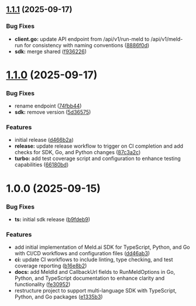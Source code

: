 ## [1.1.1](https://github.com/meld-ai/meldai-sdk/compare/v1.1.0...v1.1.1) (2025-09-17)


### Bug Fixes

* **client.go:** update API endpoint from /api/v1/run-meld to /api/v1/meld-run for consistency with naming conventions ([8886f0d](https://github.com/meld-ai/meldai-sdk/commit/8886f0d78eff11d650cbec65cdd750e8fa7e61a4))
* **sdk:** merge shared ([f936226](https://github.com/meld-ai/meldai-sdk/commit/f93622624fbb25227b099d0a0c44091ad8dcfa20))

# [1.1.0](https://github.com/meld-ai/meldai-sdk/compare/v1.0.0...v1.1.0) (2025-09-17)


### Bug Fixes

* rename endpoint ([74fbb44](https://github.com/meld-ai/meldai-sdk/commit/74fbb44d58c2adc31e761fd92015781a32798eaf))
* **sdk:** remove version ([5d36575](https://github.com/meld-ai/meldai-sdk/commit/5d3657564298094f2c6e858a2e3a8fd974dcd9f7))


### Features

* initial release ([d466b2a](https://github.com/meld-ai/meldai-sdk/commit/d466b2a5c2398795cf4e758a1aba1670f50341c7))
* **release:** update release workflow to trigger on CI completion and add checks for SDK, Go, and Python changes ([87c3a2c](https://github.com/meld-ai/meldai-sdk/commit/87c3a2c8d2d7a0664f289af2936cca5c5f70e1e7))
* **turbo:** add test coverage script and configuration to enhance testing capabilities ([66180bd](https://github.com/meld-ai/meldai-sdk/commit/66180bdafeffe8adee0e17238d820658207fe536))

# 1.0.0 (2025-09-15)


### Bug Fixes

* **ts:** initial sdk release ([b9fdeb9](https://github.com/meld-ai/meldai-sdk/commit/b9fdeb9042d5ebfe49e471b55c4a2be30dc88c33))


### Features

* add initial implementation of Meld.ai SDK for TypeScript, Python, and Go with CI/CD workflows and configuration files ([dd46ab3](https://github.com/meld-ai/meldai-sdk/commit/dd46ab34403f34feceaa3a6307c66cfab8875abc))
* **ci:** update CI workflows to include linting, type checking, and test coverage reporting ([b16e8b2](https://github.com/meld-ai/meldai-sdk/commit/b16e8b2ce137bd4d32eb29b010e0e562fc88dee6))
* **docs:** add MeldId and CallbackUrl fields to RunMeldOptions in Go, Python, and TypeScript documentation to enhance clarity and functionality ([fe30952](https://github.com/meld-ai/meldai-sdk/commit/fe3095213349f886b3206ca1b3148678e62da4a0))
* restructure project to support multi-language SDK with TypeScript, Python, and Go packages ([e1335b3](https://github.com/meld-ai/meldai-sdk/commit/e1335b3293a6d4796abaa5caff450e8450424092))

